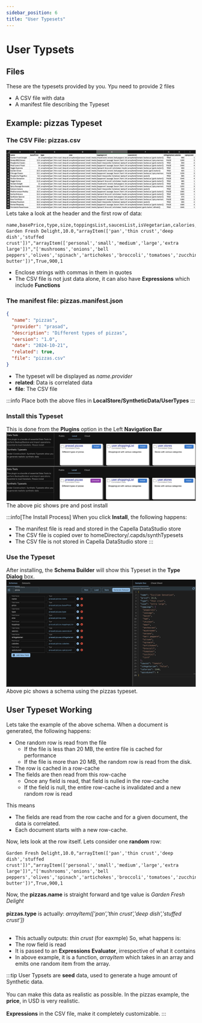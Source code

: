 ```yaml
---
sidebar_position: 6
title: "User Typesets"
---
```


# User Typsets

## Files

These are the typesets provided by you. Ypu need to provide 2 files

- A CSV file with data
- A manifest file describing the Typeset

## Example: pizzas Typeset

### The CSV File: pizzas.csv

![synth-pizzas-csv](/img/synthetic/synth-pizzas-csv.png)
Lets take a look at the header and the first row of data:

```
name,basePrice,type,size,toppingsList,saucesList,isVegetarian,calories,spicyLevel
Garden Fresh Delight,10.0,"arrayItem(['pan','thin crust','deep dish','stuffed crust'])","arrayItem(['personal','small','medium','large','extra large'])","['mushrooms','onions','bell peppers','olives','spinach','artichokes','broccoli','tomatoes','zucchini','corn']","arrayItem(['tomato','barbecue','garlic butter'])",True,900,1
```

- Enclose strings with commas in them in quotes
- The CSV file is not just data alone, it can also have **Expressions** which include **Functions**

### The manifest file: pizzas.manifest.json

```json
{
  "name": "pizzas",
  "provider": "prasad",
  "description": "Different types of pizzas",
  "version": "1.0",
  "date": "2024-10-21",
  "related": true,
  "file": "pizzas.csv"
}
```

- The typeset will be displayed as _name.provider_
- **related**: Data is correlated data
- **file**: The CSV file

:::info
Place both the above files in **LocalStore/SyntheticData/UserTypes**
:::

### Install this Typeset

This is done from the **Plugins** option in the Left **Navigation Bar**
![synth-typesets-plugin-local](/img/synthetic/synth-typesets-plugin-local.png)
The above pic shows pre and post install

:::info[The Install Process]
When you click **Install**, the following happens:

- The manifest file is read and stored in the Capella DataStudio store
- The CSV file is copied over to homeDirectory/.capds/synthTypesets
- The CSV file is not stored in Capella DataStudio store
  :::

### Use the Typeset

After installing, the **Schema Builder** will show this Typeset in the **Type Dialog** box.
![synth-types-pizza](/img/synthetic/synth-types-pizza.png)
Above pic shows a schema using the pizzas typeset.

## User Typeset Working

Lets take the example of the above schema. When a document is generated, the following happens:

- One random row is read from the file
  - If the file is less than 20 MB, the entire file is cached for performance
  - If the file is more than 20 MB, the random row is read from the disk.
- The row is cached in a row-cache
- The fields are then read from this row-cache
  - Once any field is read, that field is nulled in the row-cache
  - If the field is null, the entire row-cache is invalidated and a new random row is read

This means

- The fields are read from the row cache and for a given document, the data is correlated.
- Each document starts with a new row-cache.

Now, lets look at the row itself. Lets consider one **random** row:

```
Garden Fresh Delight,10.0,"arrayItem(['pan','thin crust','deep dish','stuffed crust'])","arrayItem(['personal','small','medium','large','extra large'])","['mushrooms','onions','bell peppers','olives','spinach','artichokes','broccoli','tomatoes','zucchini','corn']","arrayItem(['tomato','barbecue','garlic butter'])",True,900,1
```

Now, the **pizzas.name** is straight forward and tge value is _Garden Fresh Delight_<br></br>
**pizzas.type** is actually: _arrayItem(['pan','thin crust','deep dish','stuffed crust'])_<br></br>

- This actually outputs: _thin crust_ (for eaxmple)
  So, what happens is:
- The row field is read
- It is passed to an **Expressions Evaluator**, irrespective of what it contains
- In above example, it is a function, _arrayItem_ which takes in an array and emits one random item from the array.

:::tip
User Typsets are **seed** data, used to generate a huge amount of Synthetic data.<br></br>
You can make this data as realistic as possible. In the pizzas example, the **price**, in USD is very realistic.<br></br>
**Expressions** in the CSV file, make it completely customizable.
:::
